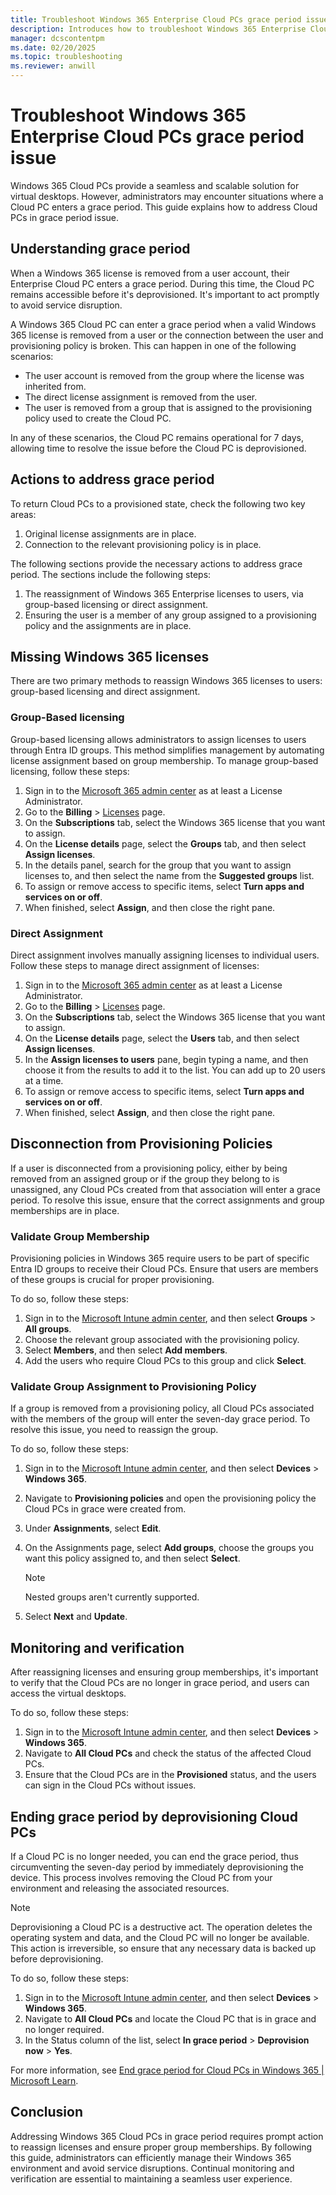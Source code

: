 ```yaml
---
title: Troubleshoot Windows 365 Enterprise Cloud PCs grace period issue
description: Introduces how to troubleshoot Windows 365 Enterprise Cloud PCs that are in grace period.
manager: dcscontentpm
ms.date: 02/20/2025
ms.topic: troubleshooting
ms.reviewer: anwill
---
```

# Troubleshoot Windows 365 Enterprise Cloud PCs grace period issue

Windows 365 Cloud PCs provide a seamless and scalable solution for virtual desktops. However, administrators may encounter situations where a Cloud PC enters a grace period. This guide explains how to address Cloud PCs in grace period issue.

## Understanding grace period

When a Windows 365 license is removed from a user account, their Enterprise Cloud PC enters a grace period. During this time, the Cloud PC remains accessible before it's deprovisioned. It's important to act promptly to avoid service disruption.

A Windows 365 Cloud PC can enter a grace period when a valid Windows 365 license is removed from a user or the connection between the user and provisioning policy is broken. This can happen in one of the following scenarios:

- The user account is removed from the group where the license was inherited from.
- The direct license assignment is removed from the user.
- The user is removed from a group that is assigned to the provisioning policy used to create the Cloud PC.

In any of these scenarios, the Cloud PC remains operational for 7 days, allowing time to resolve the issue before the Cloud PC is deprovisioned.

## Actions to address grace period

To return Cloud PCs to a provisioned state, check the following two key areas:

1. Original license assignments are in place.
2. Connection to the relevant provisioning policy is in place.

The following sections provide the necessary actions to address grace period. The sections include the following steps:

1. The reassignment of Windows 365 Enterprise licenses to users, via group-based licensing or direct assignment.
2. Ensuring the user is a member of any group assigned to a provisioning policy and the assignments are in place.

## Missing Windows 365 licenses

There are two primary methods to reassign Windows 365 licenses to users: group-based licensing and direct assignment.

### Group-Based licensing

Group-based licensing allows administrators to assign licenses to users through Entra ID groups. This method simplifies management by automating license assignment based on group membership. To manage group-based licensing, follow these steps:

1. Sign in to the [Microsoft 365 admin center](https://go.microsoft.com/fwlink/p/?linkid=2024339) as at least a License Administrator.
2. Go to the **Billing** > [Licenses](https://go.microsoft.com/fwlink/p/?linkid=842264) page.
3. On the **Subscriptions** tab, select the Windows 365 license that you want to assign.
4. On the **License details** page, select the **Groups** tab, and then select **Assign licenses**.
5. In the details panel, search for the group that you want to assign licenses to, and then select the name from the **Suggested groups** list.
6. To assign or remove access to specific items, select **Turn apps and services on or off**.
7. When finished, select **Assign**, and then close the right pane.

### Direct Assignment

Direct assignment involves manually assigning licenses to individual users. Follow these steps to manage direct assignment of licenses:

1. Sign in to the [Microsoft 365 admin center](https://go.microsoft.com/fwlink/p/?linkid=2024339) as at least a License Administrator.
2. Go to the **Billing** > [Licenses](https://go.microsoft.com/fwlink/p/?linkid=842264) page.
3. On the **Subscriptions** tab, select the Windows 365 license that you want to assign.
4. On the **License details** page, select the **Users** tab, and then select **Assign licenses**.
5. In the **Assign licenses to users** pane, begin typing a name, and then choose it from the results to add it to the list. You can add up to 20 users at a time.
6. To assign or remove access to specific items, select **Turn apps and services on or off**.
7. When finished, select **Assign**, and then close the right pane.

## Disconnection from Provisioning Policies

If a user is disconnected from a provisioning policy, either by being removed from an assigned group or if the group they belong to is unassigned, any Cloud PCs created from that association will enter a grace period. To resolve this issue, ensure that the correct assignments and group memberships are in place.

### Validate Group Membership

Provisioning policies in Windows 365 require users to be part of specific Entra ID groups to receive their Cloud PCs. Ensure that users are members of these groups is crucial for proper provisioning.

To do so, follow these steps:

1. Sign in to the [Microsoft Intune admin center](https://go.microsoft.com/fwlink/?linkid=2109431), and then select **Groups** > **All groups**.
2. Choose the relevant group associated with the provisioning policy.
3. Select **Members**, and then select **Add members**.
4. Add the users who require Cloud PCs to this group and click **Select**.

### Validate Group Assignment to Provisioning Policy

If a group is removed from a provisioning policy, all Cloud PCs associated with the members of the group will enter the seven-day grace period. To resolve this issue, you need to reassign the group.

To do so, follow these steps:

1. Sign in to the [Microsoft Intune admin center](https://go.microsoft.com/fwlink/?linkid=2109431), and then select **Devices** > **Windows 365**.
2. Navigate to **Provisioning policies** and open the provisioning policy the Cloud PCs in grace were created from.
3. Under **Assignments**, select **Edit**.
4. On the Assignments page, select **Add groups**, choose the groups you want this policy assigned to, and then select **Select**.

   > [!NOTE]
   > Nested groups aren't currently supported.

5. Select **Next** and **Update**.

## Monitoring and verification

After reassigning licenses and ensuring group memberships, it's important to verify that the Cloud PCs are no longer in grace period, and users can access the virtual desktops.

To do so, follow these steps:

1. Sign in to the [Microsoft Intune admin center](https://go.microsoft.com/fwlink/?linkid=2109431), and then select **Devices** > **Windows 365**.
2. Navigate to **All Cloud PCs** and check the status of the affected Cloud PCs.
3. Ensure that the Cloud PCs are in the **Provisioned** status, and the users can sign in the Cloud PCs without issues.

## Ending grace period by deprovisioning Cloud PCs

If a Cloud PC is no longer needed, you can end the grace period, thus circumventing the seven-day period by immediately deprovisioning the device. This process involves removing the Cloud PC from your environment and releasing the associated resources.

> [!NOTE]
> Deprovisioning a Cloud PC is a destructive act. The operation deletes the operating system and data, and the Cloud PC will no longer be available. This action is irreversible, so ensure that any necessary data is backed up before deprovisioning.

To do so, follow these steps:

1. Sign in to the [Microsoft Intune admin center](https://go.microsoft.com/fwlink/?linkid=2109431), and then select **Devices** > **Windows 365**.
2. Navigate to **All Cloud PCs** and locate the Cloud PC that is in grace and no longer required.
3. In the Status column of the list, select **In grace period** > **Deprovision now** > **Yes**.

For more information, see [End grace period for Cloud PCs in Windows 365 | Microsoft Learn](/windows-365/enterprise/end-grace-period).

## Conclusion

Addressing Windows 365 Cloud PCs in grace period requires prompt action to reassign licenses and ensure proper group memberships. By following this guide, administrators can efficiently manage their Windows 365 environment and avoid service disruptions. Continual monitoring and verification are essential to maintaining a seamless user experience.
